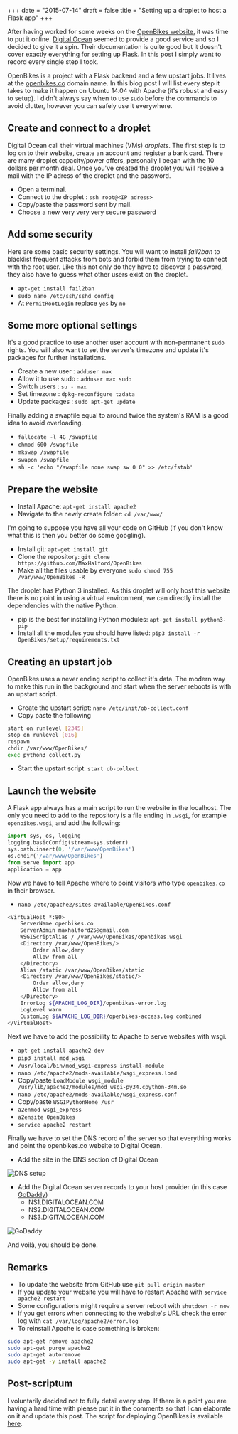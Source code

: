 +++
date = "2015-07-14"
draft = false
title = "Setting up a droplet to host a Flask app"
+++

After having worked for some weeks on the [OpenBikes website](http://openbikes.co), it was time to put it online. [Digital Ocean](https://www.digitalocean.com/) seemed to provide a good service and so I decided to give it a spin. Their documentation is quite good but it doesn't cover exactly everything for setting up Flask. In this post I simply want to record every single step I took.

OpenBikes is a project with a Flask backend and a few upstart jobs. It lives at the [openbikes.co](http://openbikes.co) domain name. In this blog post I will list every step it takes to make it happen on Ubuntu 14.04 with Apache (it's robust and easy to setup). I didn't always say when to use ``sudo`` before the commands to avoid clutter, however you can safely use it everywhere.

## Create and connect to a droplet

Digital Ocean call their virtual machines (VMs) *droplets*. The first step is to log on to their website, create an account and register a bank card. There are many droplet capacity/power offers, personally I began with the 10 dollars per month deal. Once you've created the droplet you will receive a mail with the IP adress of the droplet and the password.

- Open a terminal.
- Connect to the droplet : ``ssh root@<IP adress>``
- Copy/paste the password sent by mail.
- Choose a new very very very secure password

## Add some security

Here are some basic security settings. You will want to install *fail2ban* to blacklist frequent attacks from bots and forbid them from trying to connect with the root user. Like this not only do they have to discover a password, they also have to guess what other users exist on the droplet.

- ``apt-get install fail2ban``
- ``sudo nano /etc/ssh/sshd_config``
- At ``PermitRootLogin`` replace ``yes`` by ``no``

## Some more optional settings

It's a good practice to use another user account with non-permanent ``sudo`` rights. You will also want to set the server's timezone and update it's packages for further installations.

- Create a new user : ``adduser max``
- Allow it to use sudo : ``adduser max sudo``
- Switch users : ``su - max``
- Set timezone : ``dpkg-reconfigure tzdata``
- Update packages : ``sudo apt-get update``

Finally adding a swapfile equal to around twice the system's RAM is a good idea to avoid overloading.

- ``fallocate -l 4G /swapfile``
- ``chmod 600 /swapfile``
- ``mkswap /swapfile``
- ``swapon /swapfile``
- ``sh -c 'echo "/swapfile none swap sw 0 0" >> /etc/fstab'``

## Prepare the website

- Install Apache: ``apt-get install apache2``
- Navigate to the newly create folder: ``cd /var/www/``

I'm going to suppose you have all your code on GitHub (if you don't know what this is then you better do some googling).

- Install git: ``apt-get install git``
- Clone the repository: ``git clone https://github.com/MaxHalford/OpenBikes``
- Make all the files usable by everyone  ``sudo chmod 755 /var/www/OpenBikes -R``

The droplet has Python 3 installed. As this droplet will only host this website there is no point in using a virtual environment, we can directly install the dependencies with the native Python.

- pip is the best for installing Python modules: ``apt-get install python3-pip``
- Install all the modules you should have listed: ``pip3 install -r OpenBikes/setup/requirements.txt``

## Creating an upstart job

OpenBikes uses a never ending script to collect it's data. The modern way to make this run in the background and start when the server reboots is with an upstart script.

- Create the upstart script: ``nano /etc/init/ob-collect.conf``
- Copy paste the following

```sh
start on runlevel [2345]
stop on runlevel [016]
respawn
chdir /var/www/OpenBikes/
exec python3 collect.py
```

- Start the upstart script: ``start ob-collect``

## Launch the website

A Flask app always has a main script to run the website in the localhost. The only you need to add to the repository is a file ending in ``.wsgi``, for example ``openbikes.wsgi``, and add the following:

```python
import sys, os, logging
logging.basicConfig(stream=sys.stderr)
sys.path.insert(0, '/var/www/OpenBikes')
os.chdir('/var/www/OpenBikes')
from serve import app
application = app
```

Now we have to tell Apache where to point visitors who type ``openbikes.co`` in their browser.

- ``nano /etc/apache2/sites-available/OpenBikes.conf``

```sh
<VirtualHost *:80>
	ServerName openbikes.co
	ServerAdmin maxhalford25@gmail.com
	WSGIScriptAlias / /var/www/OpenBikes/openbikes.wsgi
	<Directory /var/www/OpenBikes/>
		Order allow,deny
		Allow from all
	</Directory>
	Alias /static /var/www/OpenBikes/static
	<Directory /var/www/OpenBikes/static/>
		Order allow,deny
		Allow from all
	</Directory>
	ErrorLog ${APACHE_LOG_DIR}/openbikes-error.log
	LogLevel warn
	CustomLog ${APACHE_LOG_DIR}/openbikes-access.log combined
</VirtualHost>
```

Next we have to add the possibility to Apache to serve websites with wsgi.

- ``apt-get install apache2-dev``
- ``pip3 install mod_wsgi``
- ``/usr/local/bin/mod_wsgi-express install-module``
- ``nano /etc/apache2/mods-available/wsgi_express.load``
- Copy/paste ``LoadModule wsgi_module /usr/lib/apache2/modules/mod_wsgi-py34.cpython-34m.so``
- ``nano /etc/apache2/mods-available/wsgi_express.conf``
- Copy/paste ``WSGIPythonHome /usr``
- ``a2enmod wsgi_express``
- ``a2ensite OpenBikes``
- ``service apache2 restart``

Finally we have to set the DNS record of the server so that everything works and point the openbikes.co website to Digital Ocean.

- Add the site in the DNS section of Digital Ocean

![DNS setup](http://i.imgur.com/OTroktF.png)

- Add the Digital Ocean server records to your host provider (in this case [GoDaddy](https://www.godaddy.com/?countryview=1))
	- NS1.DIGITALOCEAN.COM
	- NS2.DIGITALOCEAN.COM
	- NS3.DIGITALOCEAN.COM

![GoDaddy](http://i.imgur.com/CE0IzrP.png)

And voilà, you should be done.

## Remarks

- To update the website from GitHub use ``git pull origin master``
- If you update your website you will have to restart Apache with ``service apache2 restart``
- Some configurations might require a server reboot with ``shutdown -r now``
- If you get errors when connecting to the website's URL check the error log with ``cat /var/log/apache2/error.log``
- To reinstall Apache is case something is broken:

```sh
sudo apt-get remove apache2
sudo apt-get purge apache2
sudo apt-get autoremove
sudo apt-get -y install apache2
```

## Post-scriptum

I voluntarily decided not to fully detail every step. If there is a point you are having a hard time with please put it in the comments so that I can elaborate on it and update this post. The script for deploying OpenBikes is available [here](https://github.com/OpenBikes/Website/blob/master/setup/setup.sh).
